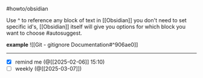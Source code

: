 #howto/obsidian 

Use \^ to reference any block of text in [[Obsidian]]
 you don't need to set specific id's, [[Obsidian]] itself will give you options for which block you want to choose #autosuggest.

**example**
 ![[Git - gitignore Documentation#^906ae0]]
 ___
- [x] remind me (@[[2025-02-06]] 15:10)
- [ ] weekly (@[[2025-03-07]])
